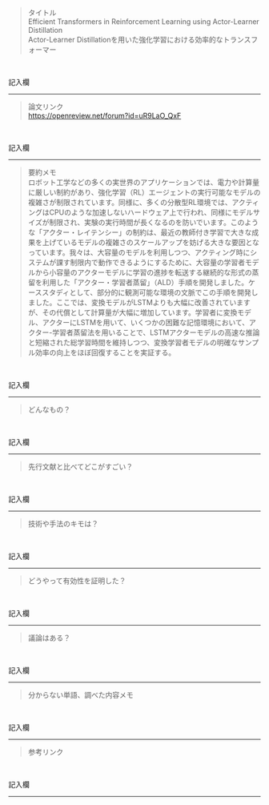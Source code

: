 > タイトル<br>
Efficient Transformers in Reinforcement Learning using Actor-Learner Distillation  
Actor-Learner Distillationを用いた強化学習における効率的なトランスフォーマー
<br>

記入欄
***

> 論文リンク<br>
https://openreview.net/forum?id=uR9LaO_QxF
<br>

記入欄
***

> 要約メモ<br>
ロボット工学などの多くの実世界のアプリケーションでは、電力や計算量に厳しい制約があり、強化学習（RL）エージェントの実行可能なモデルの複雑さが制限されています。同様に、多くの分散型RL環境では、アクティングはCPUのような加速しないハードウェア上で行われ、同様にモデルサイズが制限され、実験の実行時間が長くなるのを防いでいます。このような「アクター・レイテンシー」の制約は、最近の教師付き学習で大きな成果を上げているモデルの複雑さのスケールアップを妨げる大きな要因となっています。我々は、大容量のモデルを利用しつつ、アクティング時にシステムが課す制限内で動作できるようにするために、大容量の学習者モデルから小容量のアクターモデルに学習の進捗を転送する継続的な形式の蒸留を利用した「アクター・学習者蒸留」（ALD）手順を開発しました。ケーススタディとして、部分的に観測可能な環境の文脈でこの手順を開発しました。ここでは、変換モデルがLSTMよりも大幅に改善されていますが、その代償として計算量が大幅に増加しています。学習者に変換モデル、アクターにLSTMを用いて、いくつかの困難な記憶環境において、アクター-学習者蒸留法を用いることで、LSTMアクターモデルの高速な推論と短縮された総学習時間を維持しつつ、変換学習者モデルの明確なサンプル効率の向上をほぼ回復することを実証する。
<br>

記入欄
***

> どんなもの？<br>

<br>

記入欄
***

> 先行文献と比べてどこがすごい？

<br>

記入欄
***

> 技術や手法のキモは？

<br>

記入欄
***

> どうやって有効性を証明した？

<br>

記入欄
***

> 議論はある？

<br>

記入欄
***

> 分からない単語、調べた内容メモ

<br>

記入欄
***

> 参考リンク

<br>

記入欄
***